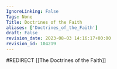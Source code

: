 ```yaml
---
IgnoreLinking: False
Tags: None
Title: Doctrines of the Faith
aliases: ['Doctrines_of_the_Faith']
draft: False
revision_date: 2023-08-03 14:16:17+00:00
revision_id: 104219
---
```


#REDIRECT [[The Doctrines of the Faith]]